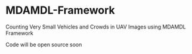 # MDAMDL-Framework
Counting Very Small Vehicles and Crowds in UAV Images using MDAMDL Framework

Code will be open source soon
